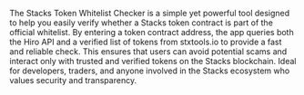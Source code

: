 The Stacks Token Whitelist Checker is a simple yet powerful tool designed to help you easily verify whether a Stacks token contract is part of the official whitelist. By entering a token contract address, the app queries both the Hiro API and a verified list of tokens from stxtools.io to provide a fast and reliable check. This ensures that users can avoid potential scams and interact only with trusted and verified tokens on the Stacks blockchain. Ideal for developers, traders, and anyone involved in the Stacks ecosystem who values security and transparency.
